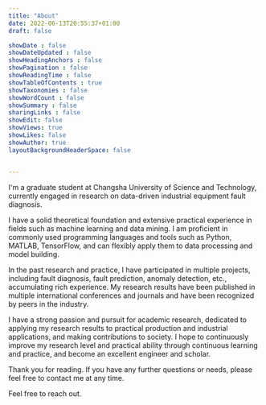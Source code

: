 ```yaml
---
title: "About"
date: 2022-06-13T20:55:37+01:00
draft: false

showDate : false
showDateUpdated : false
showHeadingAnchors : false
showPagination : false
showReadingTime : false
showTableOfContents : true
showTaxonomies : false 
showWordCount : false
showSummary : false
sharingLinks : false
showEdit: false
showViews: true
showLikes: false
showAuthor: true
layoutBackgroundHeaderSpace: false


---
```


I'm a graduate student at Changsha University of Science and Technology, currently engaged in research on data-driven industrial equipment fault diagnosis.

I have a solid theoretical foundation and extensive practical experience in fields such as machine learning and data mining. I am proficient in commonly used programming languages and tools such as Python, MATLAB, TensorFlow, and can flexibly apply them to data processing and model building.

In the past research and practice, I have participated in multiple projects, including fault diagnosis, fault prediction, anomaly detection, etc., accumulating rich experience. My research results have been published in multiple international conferences and journals and have been recognized by peers in the industry.

I have a strong passion and pursuit for academic research, dedicated to applying my research results to practical production and industrial applications, and making contributions to society. I hope to continuously improve my research level and practical ability through continuous learning and practice, and become an excellent engineer and scholar.

Thank you for reading. If you have any further questions or needs, please feel free to contact me at any time.


Feel free to reach out.
